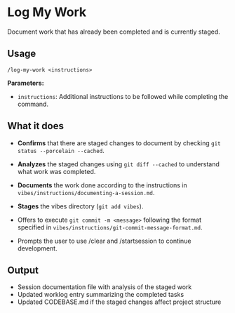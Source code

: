 # Log My Work

Document work that has already been completed and is currently staged.

## Usage

```
/log-my-work <instructions>
```

**Parameters:**
- `instructions`: Additional instructions to be followed while completing the command.

## What it does

- **Confirms** that there are staged changes to document by checking `git status --porcelain --cached`.
- **Analyzes** the staged changes using `git diff --cached` to understand what work was completed.
- **Documents** the work done according to the instructions in `vibes/instructions/documenting-a-session.md`.
- **Stages** the vibes directory (`git add vibes`).

- Offers to execute `git commit -m <message>` following the format specified in `vibes/instructions/git-commit-message-format.md`.
- Prompts the user to use /clear and /startsession to continue development.


## Output

- Session documentation file with analysis of the staged work
- Updated worklog entry summarizing the completed tasks
- Updated CODEBASE.md if the staged changes affect project structure
